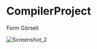 # CompilerProject

Form Görseli

![Screenshot_2](https://user-images.githubusercontent.com/43472188/231265755-9f126ef3-9d0e-47f4-93a0-b46681983d67.png)
